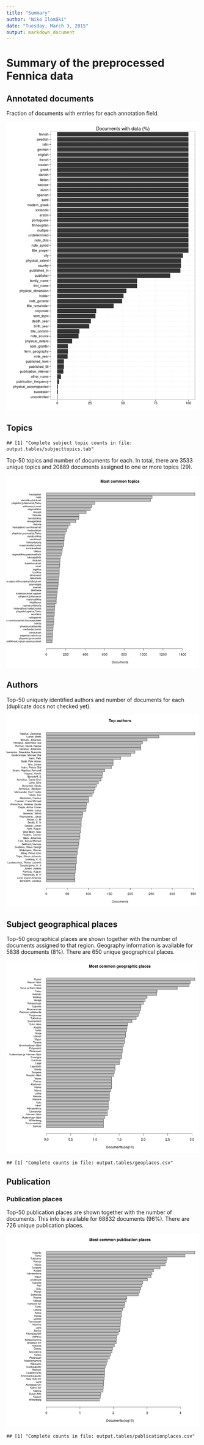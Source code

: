 ```yaml
---
title: "Summary"
author: "Niko Ilomäki"
date: "Tuesday, March 3, 2015"
output: markdown_document
---
```


# Summary of the preprocessed Fennica data

## Annotated documents

Fraction of documents with entries for each annotation field.

![plot of chunk missing](figure/missing-1.png) 

## Topics




```
## [1] "Complete subject topic counts in file: output.tables/subjecttopics.tab"
```

Top-50 topics and number of documents for each. In total, there are 3533 unique topics and 20889 documents assigned to one or more topics (29).

![plot of chunk topics3](figure/topics3-1.png) 


## Authors

Top-50 uniquely identified authors and number of documents for each (duplicate docs not checked yet).

![plot of chunk authors](figure/authors-1.png) 


## Subject geographical places



Top-50 geographical places are shown together with the number of documents assigned to that region. Geography information is available for 5838 documents (8%). There are 650 unique geographical places.

![plot of chunk geo2](figure/geo2-1.png) 


```
## [1] "Complete counts in file: output.tables/geoplaces.csv"
```



## Publication 

### Publication places

Top-50 publication places are shown together with the number of documents. This info is available for 68832 documents (96%). There are 726 unique publication places.

![plot of chunk city](figure/city-1.png) 


```
## [1] "Complete counts in file: output.tables/publicationplaces.csv"
```

